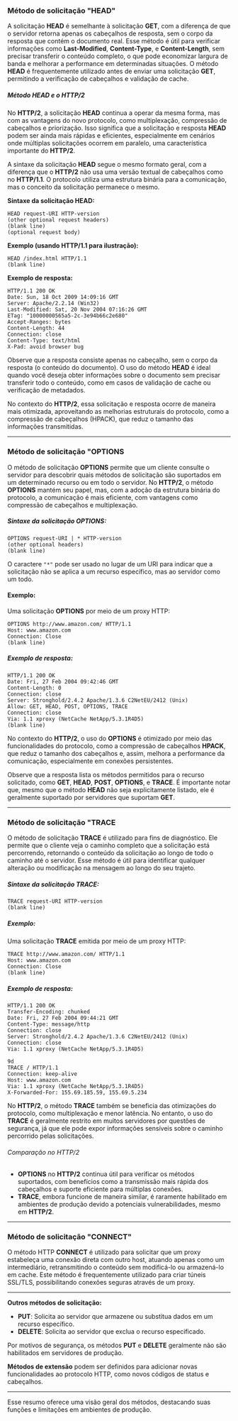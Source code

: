 ### Método de solicitação "HEAD"

A solicitação **HEAD** é semelhante à solicitação **GET**, com a diferença de que o servidor retorna apenas os cabeçalhos de resposta, sem o corpo da resposta que contém o documento real. Esse método é útil para verificar informações como **Last-Modified**, **Content-Type**, e **Content-Length**, sem precisar transferir o conteúdo completo, o que pode economizar largura de banda e melhorar a performance em determinadas situações. O método **HEAD** é frequentemente utilizado antes de enviar uma solicitação **GET**, permitindo a verificação de cabeçalhos e validação de cache.

#####  Método HEAD e o HTTP/2

No **HTTP/2**, a solicitação **HEAD** continua a operar da mesma forma, mas com as vantagens do novo protocolo, como multiplexação, compressão de cabeçalhos e priorização. Isso significa que a solicitação e resposta **HEAD** podem ser ainda mais rápidas e eficientes, especialmente em cenários onde múltiplas solicitações ocorrem em paralelo, uma característica importante do **HTTP/2**.

A sintaxe da solicitação **HEAD** segue o mesmo formato geral, com a diferença que o **HTTP/2** não usa uma versão textual de cabeçalhos como no **HTTP/1.1**. O protocolo utiliza uma estrutura binária para a comunicação, mas o conceito da solicitação permanece o mesmo.

**Sintaxe da solicitação HEAD:**
```
HEAD request-URI HTTP-version
(other optional request headers)
(blank line)
(optional request body)
```
**Exemplo (usando HTTP/1.1 para ilustração):**
```
HEAD /index.html HTTP/1.1
(blank line)
```

**Exemplo de resposta:**
```
HTTP/1.1 200 OK
Date: Sun, 18 Oct 2009 14:09:16 GMT
Server: Apache/2.2.14 (Win32)
Last-Modified: Sat, 20 Nov 2004 07:16:26 GMT
ETag: "10000000565a5-2c-3e94b66c2e680"
Accept-Ranges: bytes
Content-Length: 44
Connection: close
Content-Type: text/html
X-Pad: avoid browser bug
```
Observe que a resposta consiste apenas no cabeçalho, sem o corpo da resposta (o conteúdo do documento). O uso do método **HEAD** é ideal quando você deseja obter informações sobre o documento sem precisar transferir todo o conteúdo, como em casos de validação de cache ou verificação de metadados.

No contexto do **HTTP/2**, essa solicitação e resposta ocorre de maneira mais otimizada, aproveitando as melhorias estruturais do protocolo, como a compressão de cabeçalhos (HPACK), que reduz o tamanho das informações transmitidas.

___
### Método de solicitação "OPTIONS

O método de solicitação **OPTIONS** permite que um cliente consulte o servidor para descobrir quais métodos de solicitação são suportados em um determinado recurso ou em todo o servidor. No **HTTP/2**, o método **OPTIONS** mantém seu papel, mas, com a adoção da estrutura binária do protocolo, a comunicação é mais eficiente, com vantagens como compressão de cabeçalhos e multiplexação.

##### Sintaxe da solicitação OPTIONS:
```
OPTIONS request-URI | * HTTP-version
(other optional headers)
(blank line)
```

O caractere `"*"` pode ser usado no lugar de um URI para indicar que a solicitação não se aplica a um recurso específico, mas ao servidor como um todo.

#### Exemplo:

Uma solicitação **OPTIONS** por meio de um proxy HTTP:
```
OPTIONS http://www.amazon.com/ HTTP/1.1
Host: www.amazon.com
Connection: Close
(blank line)
```
##### Exemplo de resposta:
```
HTTP/1.1 200 OK
Date: Fri, 27 Feb 2004 09:42:46 GMT
Content-Length: 0
Connection: close
Server: Stronghold/2.4.2 Apache/1.3.6 C2NetEU/2412 (Unix)
Allow: GET, HEAD, POST, OPTIONS, TRACE
Connection: close
Via: 1.1 xproxy (NetCache NetApp/5.3.1R4D5)
(blank line)
```

No contexto do **HTTP/2**, o uso do **OPTIONS** é otimizado por meio das funcionalidades do protocolo, como a compressão de cabeçalhos **HPACK**, que reduz o tamanho dos cabeçalhos e, assim, melhora a performance da comunicação, especialmente em conexões persistentes.

Observe que a resposta lista os métodos permitidos para o recurso solicitado, como **GET**, **HEAD**, **POST**, **OPTIONS**, e **TRACE**. É importante notar que, mesmo que o método **HEAD** não seja explicitamente listado, ele é geralmente suportado por servidores que suportam **GET**.

___
### Método de solicitação "TRACE

O método de solicitação **TRACE** é utilizado para fins de diagnóstico. Ele permite que o cliente veja o caminho completo que a solicitação está percorrendo, retornando o conteúdo da solicitação ao longo de todo o caminho até o servidor. Esse método é útil para identificar qualquer alteração ou modificação na mensagem ao longo do seu trajeto.

##### Sintaxe da solicitação TRACE:
```
TRACE request-URI HTTP-version
(blank line)
```
##### Exemplo:

Uma solicitação **TRACE** emitida por meio de um proxy HTTP:
```
TRACE http://www.amazon.com/ HTTP/1.1
Host: www.amazon.com
Connection: Close
(blank line)
```
##### Exemplo de resposta:
```
HTTP/1.1 200 OK
Transfer-Encoding: chunked
Date: Fri, 27 Feb 2004 09:44:21 GMT
Content-Type: message/http
Connection: close
Server: Stronghold/2.4.2 Apache/1.3.6 C2NetEU/2412 (Unix)
Connection: close
Via: 1.1 xproxy (NetCache NetApp/5.3.1R4D5)

9d
TRACE / HTTP/1.1
Connection: keep-alive
Host: www.amazon.com
Via: 1.1 xproxy (NetCache NetApp/5.3.1R4D5)
X-Forwarded-For: 155.69.185.59, 155.69.5.234
```

No **HTTP/2**, o método **TRACE** também se beneficia das otimizações do protocolo, como multiplexação e menor latência. No entanto, o uso do **TRACE** é geralmente restrito em muitos servidores por questões de segurança, já que ele pode expor informações sensíveis sobre o caminho percorrido pelas solicitações.

###### Comparação no HTTP/2

- **OPTIONS** no **HTTP/2** continua útil para verificar os métodos suportados, com benefícios como a transmissão mais rápida dos cabeçalhos e suporte eficiente para múltiplas conexões.
- **TRACE**, embora funcione de maneira similar, é raramente habilitado em ambientes de produção devido a potenciais vulnerabilidades, mesmo em **HTTP/2**.

___
### Método de solicitação "CONNECT"

O método HTTP **CONNECT** é utilizado para solicitar que um proxy estabeleça uma conexão direta com outro host, atuando apenas como um intermediário, retransmitindo o conteúdo sem modificá-lo ou armazená-lo em cache. Este método é frequentemente utilizado para criar túneis SSL/TLS, possibilitando conexões seguras através de um proxy.

---

**Outros métodos de solicitação:**

- **PUT**: Solicita ao servidor que armazene ou substitua dados em um recurso específico.
- **DELETE**: Solicita ao servidor que exclua o recurso especificado.

Por motivos de segurança, os métodos **PUT** e **DELETE** geralmente não são habilitados em servidores de produção.

**Métodos de extensão** podem ser definidos para adicionar novas funcionalidades ao protocolo HTTP, como novos códigos de status e cabeçalhos.

---

Esse resumo oferece uma visão geral dos métodos, destacando suas funções e limitações em ambientes de produção.